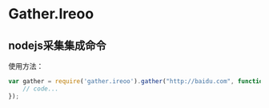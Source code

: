 # Gather.Ireoo

## nodejs采集集成命令

使用方法：

```javascript
var gather = require('gather.ireoo').gather("http://baidu.com", function(err, res) {
    // code...
});
```